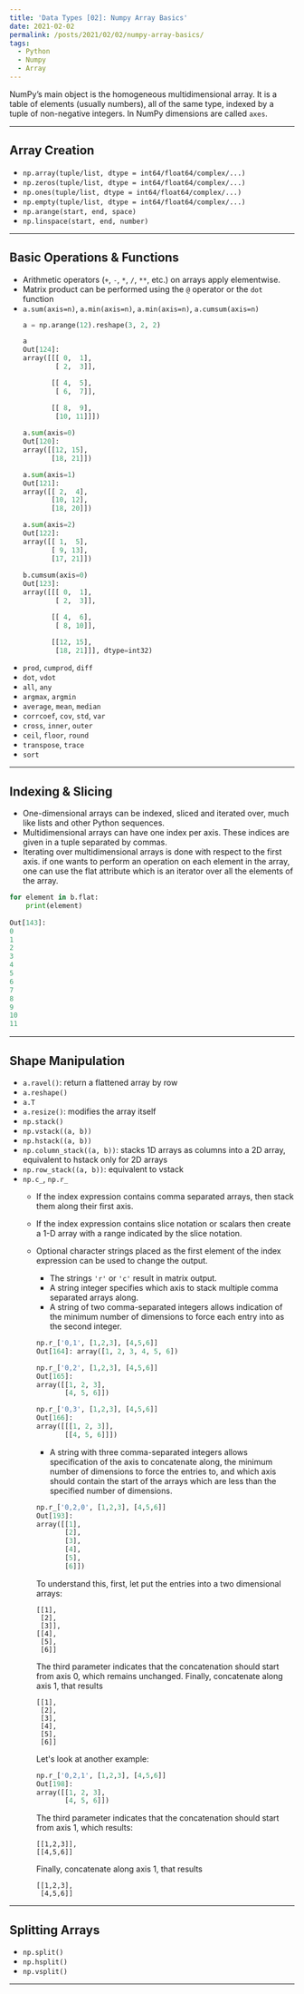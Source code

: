 ```yaml
---
title: 'Data Types [02]: Numpy Array Basics'
date: 2021-02-02
permalink: /posts/2021/02/02/numpy-array-basics/
tags:
  - Python
  - Numpy
  - Array
---
```


NumPy’s main object is the homogeneous multidimensional array. It is a table of elements (usually numbers), all of the same type, indexed by a tuple of non-negative integers. In NumPy dimensions are called `axes`.

---
## Array Creation
- `np.array(tuple/list, dtype = int64/float64/complex/...)`
- `np.zeros(tuple/list, dtype = int64/float64/complex/...)`
- `np.ones(tuple/list, dtype = int64/float64/complex/...)`
- `np.empty(tuple/list, dtype = int64/float64/complex/...)`
- `np.arange(start, end, space)`
- `np.linspace(start, end, number)`

---
## Basic Operations & Functions
- Arithmetic operators (`+`, `-`, `*`, `/`, `**`, etc.) on arrays apply elementwise. 
- Matrix product can be performed using the `@` operator or the `dot` function
- `a.sum(axis=n)`, `a.min(axis=n)`, `a.min(axis=n)`, `a.cumsum(axis=n)`
  ```python
  a = np.arange(12).reshape(3, 2, 2)
  
  a
  Out[124]: 
  array([[[ 0,  1],
          [ 2,  3]],

         [[ 4,  5],
          [ 6,  7]],

         [[ 8,  9],
          [10, 11]]])
        
  a.sum(axis=0)
  Out[120]: 
  array([[12, 15],
         [18, 21]])

  a.sum(axis=1)
  Out[121]: 
  array([[ 2,  4],
         [10, 12],
         [18, 20]])

  a.sum(axis=2)
  Out[122]: 
  array([[ 1,  5],
         [ 9, 13],
         [17, 21]])
   
  b.cumsum(axis=0)
  Out[123]: 
  array([[[ 0,  1],
          [ 2,  3]],

         [[ 4,  6],
          [ 8, 10]],

         [[12, 15],
          [18, 21]]], dtype=int32)      
  ```
- `prod`, `cumprod`, `diff`
- `dot`, `vdot`
- `all`, `any`
- `argmax`, `argmin`
- `average`, `mean`, `median`
- `corrcoef`, `cov`, `std`, `var`
- `cross`, `inner`, `outer`
- `ceil`, `floor`, `round`
- `transpose`, `trace`
- `sort`

---
## Indexing & Slicing
- One-dimensional arrays can be indexed, sliced and iterated over, much like lists and other Python sequences.
- Multidimensional arrays can have one index per axis. These indices are given in a tuple separated by commas.
- Iterating over multidimensional arrays is done with respect to the first axis. if one wants to perform an operation on each element in the array, one can use the flat attribute which is an iterator over all the elements of the array.
```python
for element in b.flat:
    print(element)
    
Out[143]:    
0
1
2
3
4
5
6
7
8
9
10
11
```

---
## Shape Manipulation
- `a.ravel()`: return a flattened array by row
- `a.reshape()`
- `a.T`
- `a.resize()`: modifies the array itself
- `np.stack()`
- `np.vstack((a, b))` 
- `np.hstack((a, b))`
- `np.column_stack((a, b))`: stacks 1D arrays as columns into a 2D array, equivalent to hstack only for 2D arrays
- `np.row_stack((a, b))`: equivalent to vstack
- `np.c_`, `np.r_`
  - If the index expression contains comma separated arrays, then stack them along their first axis.
  - If the index expression contains slice notation or scalars then create a 1-D array with a range indicated by the slice notation.
  - Optional character strings placed as the first element of the index expression can be used to change the output.
    - The strings `'r'` or `'c'` result in matrix output.
    - A string integer specifies which axis to stack multiple comma separated arrays along.
    - A string of two comma-separated integers allows indication of the minimum number of dimensions to force each entry into as the second integer.
    
    ```python
    np.r_['0,1', [1,2,3], [4,5,6]]
    Out[164]: array([1, 2, 3, 4, 5, 6])

    np.r_['0,2', [1,2,3], [4,5,6]]
    Out[165]: 
    array([[1, 2, 3],
           [4, 5, 6]])

    np.r_['0,3', [1,2,3], [4,5,6]]
    Out[166]: 
    array([[[1, 2, 3]],
           [[4, 5, 6]]])
    ```
    
    - A string with three comma-separated integers allows specification of the axis to concatenate along, the minimum number of dimensions to force the entries to, and which    axis should contain the start of the arrays which are less than the specified number of dimensions.
    
    ```python
    np.r_['0,2,0', [1,2,3], [4,5,6]]
    Out[193]: 
    array([[1],
           [2],
           [3],
           [4],
           [5],
           [6]])
    ```
    To understand this, first, let put the entries into a two dimensional arrays:
    ```
    [[1],
     [2],
     [3]],
    [[4],  
     [5],
     [6]]
    ```
    The third parameter indicates that the concatenation should start from axis 0, which remains unchanged. Finally, concatenate along axis 1, that results
    ```
    [[1],
     [2],
     [3],
     [4],  
     [5],
     [6]]
    ```
    Let's look at another example:
    ```python
    np.r_['0,2,1', [1,2,3], [4,5,6]]
    Out[198]: 
    array([[1, 2, 3],
           [4, 5, 6]])    
    ```
    The third parameter indicates that the concatenation should start from axis 1, which results:
    ```
    [[1,2,3]],
    [[4,5,6]]
    ```
    Finally, concatenate along axis 1, that results
    ```
    [[1,2,3],
     [4,5,6]]
    ```

---
## Splitting Arrays
- `np.split()`
- `np.hsplit()`
- `np.vsplit()`

---



